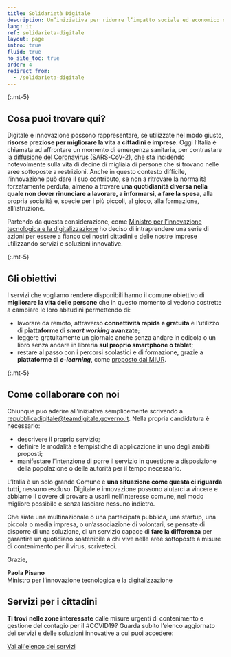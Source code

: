 ```yaml
---
title: Solidarietà Digitale
description: Un’iniziativa per ridurre l’impatto sociale ed economico nelle aree soggette a restrizioni grazie a servizi innovativi.
lang: it
ref: solidarieta-digitale
layout: page
intro: true
fluid: true
no_site_toc: true
order: 4
redirect_from:
  - /solidarieta-digitale
---
```


<div class="container mb-5">
<div class="row">
<div class="col-12 col-lg-10" markdown="1">

{:.mt-5}
## Cosa puoi trovare qui?

Digitale e innovazione possono rappresentare, se utilizzate nel modo giusto, **risorse preziose per migliorare la vita a cittadini e imprese**. Oggi l’Italia è chiamata ad affrontare un momento di emergenza sanitaria, per contrastare [la diffusione del Coronavirus](http://www.salute.gov.it/nuovocoronavirus) (SARS-CoV-2), che sta incidendo notevolmente sulla vita di decine di migliaia di persone che si trovano nelle aree sottoposte a restrizioni. Anche in questo contesto difficile, l’innovazione può dare il suo contributo, se non a ritrovare la normalità forzatamente perduta, almeno a trovare **una quotidianità diversa nella quale non dover rinunciare a lavorare, a informarsi, a fare la spesa**, alla propria socialità e, specie per i più piccoli, al gioco, alla formazione, all’istruzione.

Partendo da questa considerazione, come [Ministro per l’innovazione tecnologica e la digitalizzazione](https://innovazione.gov.it/) ho deciso di intraprendere una serie di azioni per essere a fianco dei nostri cittadini e delle nostre imprese utilizzando servizi e soluzioni innovative. 

{:.mt-5}
## Gli obiettivi

I servizi che vogliamo rendere disponibili hanno il comune obiettivo di **migliorare la vita delle persone** che in questo momento si vedono costrette a cambiare le loro abitudini  permettendo di:

- lavorare da remoto, attraverso **connettività rapida e gratuita** e l’utilizzo di **piattaforme di _smart working_ avanzate**;
- leggere gratuitamente un giornale anche senza andare in edicola o un libro senza andare in libreria **sul proprio smartphone o tablet**;
- restare al passo con i percorsi scolastici e di formazione, grazie a **piattaforme di _e-learning_**, come [proposto dal MIUR](https://www.miur.gov.it/web/guest/-/coronavirus-pubblicate-due-call-per-sostenere-la-didattica-a-distanza).

{:.mt-5}
## Come collaborare con noi

Chiunque può aderire all’iniziativa semplicemente scrivendo a [repubblicadigitale@teamdigitale.governo.it](mailto:repubblicadigitale@teamdigitale.governo.it). Nella propria candidatura è necessario:

- descrivere il proprio servizio;
- definire le modalità e tempistiche di applicazione in uno degli ambiti proposti;
- manifestare l’intenzione di porre il servizio in questione a disposizione della popolazione o delle autorità per il tempo necessario.

L’Italia è un solo grande Comune e **una situazione come questa ci riguarda tutti**, nessuno escluso. Digitale e innovazione possono aiutarci a vincere e abbiamo il dovere di provare a usarli nell’interesse comune, nel modo migliore possibile e senza lasciare nessuno indietro.

Che siate una multinazionale o una partecipata pubblica, una startup, una piccola o media impresa, o un’associazione di volontari, se pensate di disporre di una soluzione, di un servizio capace di **fare la differenza** per garantire un quotidiano sostenibile a chi vive nelle aree sottoposte a misure di contenimento per il virus, scriveteci.

Grazie,

<p class="text-serif text-right">
    <b>Paola Pisano</b>
    <br>Ministro per l’innovazione tecnologica e la digitalizzazione
</p>

</div>
</div>
</div>

<section class="section bg-radial-blue">
  <div class="container text-white">
    <div class="row">
      <div class="col-12">
        <h2 class="mt-4" id="come-aderire">Servizi per i cittadini</h2>
        <p><b>Ti trovi nelle zone interessate</b> dalle misure urgenti di contenimento e gestione del contagio per il #COVID19? Guarda subito l’elenco aggiornato dei servizi e delle soluzioni innovative a cui puoi accedere:</p>
        <div class="text-center w-100 my-5">
          <a class="btn btn-lg btn-outline-light" role="button" href="https://solidarietadigitale.agid.gov.it/">Vai all'elenco dei servizi</a>
        </div>
      </div>
    </div>
  </div>
</section>
